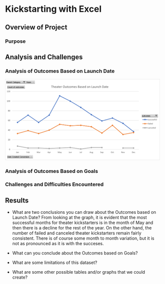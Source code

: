 # Kickstarting with Excel

## Overview of Project


### Purpose

## Analysis and Challenges

### Analysis of Outcomes Based on Launch Date
![Graph 1](/Resources/Theater_Outcomes_vs_Launch.png)

### Analysis of Outcomes Based on Goals

### Challenges and Difficulties Encountered

## Results

- What are two conclusions you can draw about the Outcomes based on Launch Date?
From looking at the graph, it is evident that the most successful months for theater kickstarters is in the month of May and then there is a decline for the rest of the year.  On the other hand, the number of failed and canceled theater kickstarters remain fairly consistent.  There is of course some month to month variation, but it is not as pronounced as it is with the succeses.

- What can you conclude about the Outcomes based on Goals?

- What are some limitations of this dataset?

- What are some other possible tables and/or graphs that we could create?
